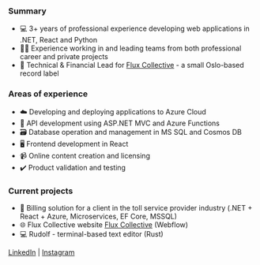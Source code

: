 ### Summary
- 💻 3+ years of professional experience developing web applications in .NET, React and Python
- 🤝🏻 Experience working in and leading teams from both professional career and private projects
- 🔧 Technical & Financial Lead for [Flux Collective](https://flux-collective.com) - a small Oslo-based record label

### Areas of experience
- ☁️ Developing and deploying applications to Azure Cloud
- 🔌 API development using ASP.NET MVC and Azure Functions
- 🗃️ Database operation and management in MS SQL and Cosmos DB
- 🖥️ Frontend development in React
- 📹 Online content creation and licensing
- ✔️ Product validation and testing

### Current projects
- 🚙 Billing solution for a client in the toll service provider industry (.NET + React + Azure, Microservices, EF Core, MSSQL)
- 🌐 Flux Collective website [Flux Collective](https://flux-collective.com) (Webflow)
- 💻 Rudolf - terminal-based text editor (Rust)

[LinkedIn](https://www.linkedin.com/in/davidbmadsen/) | [Instagram](https://instagram.com/bjerregaard.mp3)
